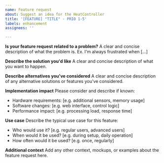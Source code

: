 ```yaml
---
name: Feature request
about: Suggest an idea for the HeatController
title: '[FEATURE] "TITLE" - PRIO 1-5'
labels: enhancement
assignees: ''

---
```


**Is your feature request related to a problem?**
A clear and concise description of what the problem is. Ex. I'm always frustrated when [...]

**Describe the solution you'd like**
A clear and concise description of what you want to happen.

**Describe alternatives you've considered**
A clear and concise description of any alternative solutions or features you've considered.

**Implementation impact**
Please consider and describe if known:
- Hardware requirements: [e.g. additional sensors, memory usage]
- Software changes: [e.g. web interface, control logic]
- Performance impact: [e.g. processing load, response time]

**Use case**
Describe the typical use case for this feature:
- Who would use it? [e.g. regular users, advanced users]
- When would it be used? [e.g. during setup, daily operation]
- How often would it be used? [e.g. once, regularly]

**Additional context**
Add any other context, mockups, or examples about the feature request here.
